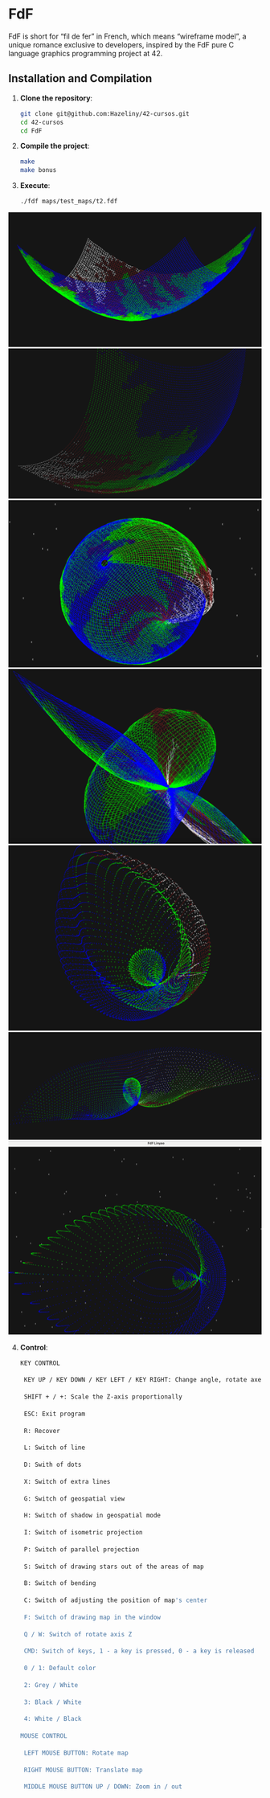 # FdF

FdF is short for “fil de fer” in French, which means “wireframe model”, a unique romance exclusive to developers, inspired by the FdF pure C language graphics programming project at 42.


## Installation and Compilation

1. **Clone the repository**:
   ```bash
   git clone git@github.com:Hazeliny/42-cursos.git
   cd 42-cursos
   cd FdF
   ```

2. **Compile the project**:
   ```bash
   make
   make bonus
   ```

3. **Execute**:
   ```bash
   ./fdf maps/test_maps/t2.fdf
   ```


![09](https://github.com/Hazeliny/42-cursos/blob/main/FdF/assets/09.png)
![19](https://github.com/Hazeliny/42-cursos/blob/main/FdF/assets/19.png)
![23](https://github.com/Hazeliny/42-cursos/blob/main/FdF/assets/23.png)
![16](https://github.com/Hazeliny/42-cursos/blob/main/FdF/assets/16.png)
![25](https://github.com/Hazeliny/42-cursos/blob/main/FdF/assets/25.png)
![20](https://github.com/Hazeliny/42-cursos/blob/main/FdF/assets/20.png)
![30](https://github.com/Hazeliny/42-cursos/blob/main/FdF/assets/30.png)


4. **Control**:
   ```bash
   KEY CONTROL

	KEY UP / KEY DOWN / KEY LEFT / KEY RIGHT: Change angle, rotate axes X/Y

	SHIFT + / +: Scale the Z-axis proportionally

	ESC: Exit program

	R: Recover

	L: Switch of line

	D: Swith of dots

	X: Switch of extra lines

	G: Switch of geospatial view

	H: Switch of shadow in geospatial mode

	I: Switch of isometric projection

	P: Switch of parallel projection

	S: Switch of drawing stars out of the areas of map

	B: Switch of bending

	C: Switch of adjusting the position of map's center

	F: Switch of drawing map in the window

	Q / W: Switch of rotate axis Z

	CMD: Switch of keys, 1 - a key is pressed, 0 - a key is released

	0 / 1: Default color

	2: Grey / White

	3: Black / White

	4: White / Black

   MOUSE CONTROL

	LEFT MOUSE BUTTON: Rotate map

	RIGHT MOUSE BUTTON: Translate map

	MIDDLE MOUSE BUTTON UP / DOWN: Zoom in / out
   ```
